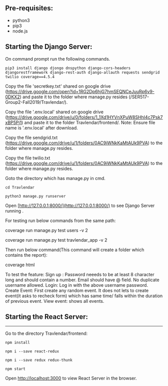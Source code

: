 ## Pre-requisites:

* python3
* pip3
* node.js

## Starting the Django Server:

On command prompt  run the following commands.



```pip3 install django djongo dnspython django-cors-headers djangorestframework django-rest-auth django-allauth requests sendgrid twilio coverage==4.5.4```


Copy the file 'secretkey.txt' shared on google drive (https://drive.google.com/open?id=1RG2Dp6hjG7hmSEQNCeJuuRp6v9-0DKX2)
and paste it to the folder where manage.py resides (/SER517-Group2-Fall2019/Travlendar/).

Copy the file '.env.local' shared on google drive (https://drive.google.com/drive/u/0/folders/1_1Xd1HYVnXPuW8SHhI4c7Psk7xBP5Pj1)
and paste it to the folder Travlendar/frontend/. Note: Ensure file name is '.env.local' after download.

Copy the file sendgrid.txt (https://drive.google.com/drive/u/1/folders/0AC9iWNkKaMtAUk9PVA) to the folder where manage.py resides.


Copy the file twilio.txt (https://drive.google.com/drive/u/1/folders/0AC9iWNkKaMtAUk9PVA) to the folder where manage.py resides. 



Goto the directory which has manage.py in cmd.

```cd Travlendar```

```python3 manage.py runserver```

Open [http://127.0.0.1:8000/](http://127.0.0.1:8000/) to see Django Server running .

For testing run below commands from the same path:

coverage run manage.py test users -v 2

coverage run manage.py test travlendar_app -v 2

Then run below command(This command will create a folder which contains the report):

coverage html


To test the feature:
Sign up : Password neeeds to be at least 8 character long and should contain a number. Email should have @ field. No duplicate username allowed.
Login: Log in with the above username password.
Create Event: First create any random event. It does not lets to create event(it asks to recheck form) which has same time/ falls within the duration of previous event.
View event: shows all events.
## Starting the React Server:
---------------------------------
Go to the directory Travlendar/frontend:

```npm install```

```npm i --save react-redux```

```npm i --save redux redux-thunk```

```npm start```

Open [http://localhost:3000](http://localhost:3000) to view React Server in the browser.


